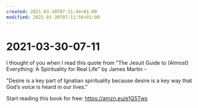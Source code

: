 ```yaml
---
created: 2021-03-30T07:11:44+01:00
modified: 2021-03-30T07:11:56+01:00
---
```


# 2021-03-30-07-11

I thought of you when I read this quote from "The Jesuit Guide to (Almost) Everything: A Spirituality for Real Life" by James Martin -

"Desire is a key part of Ignatian spirituality because desire is a key way that God’s voice is heard in our lives."

Start reading this book for free: https://amzn.eu/e1Q5Tws